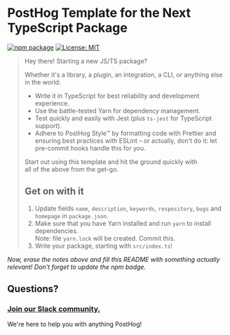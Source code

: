 # PostHog Template for the Next TypeScript Package

[![npm package](https://img.shields.io/npm/v/♦️♦️♦️SET-YOUR-OWN-PACKAGE-NAME-HERE♦️♦️♦️?style=flat-square)](https://www.npmjs.com/package/♦️♦️♦️SET-YOUR-OWN-PACKAGE-NAME-HERE♦️♦️♦️)
[![License: MIT](https://img.shields.io/badge/License-MIT-red.svg?style=flat-square)](https://opensource.org/licenses/MIT)

> Hey there! Starting a new JS/TS package?
>
> Whether it's a library, a plugin, an integration, a CLI, or anything else in the world:
>
> -   Write it in TypeScript for best reliability and development experience.
> -   Use the battle-tested Yarn for dependency management.
> -   Test quickly and easily with Jest (plus `ts-jest` for TypeScript support).
> -   Adhere to PostHog Style™️ by formatting code with Prettier and ensuring best practices with ESLint
>     – or actually, don't do it: let pre-commit hooks handle this for you.
>
> Start out using this template and hit the ground quickly with all of the above from the get-go.
>
> ## Get on with it
>
> 1. Update fields `name`, `description`, `keywords`, `respository`, `bugs` and `homepage` in `package.json`.
> 2. Make sure that you have Yarn installed and run `yarn` to install dependencies.  
>    Note: file `yarn.lock` will be created. Commit this.
> 3. Write your package, starting with `src/index.ts`!

*Now, erase the notes above and fill this README with something actually relevant! Don't forget to update the npm badge.*

## Questions?

### [Join our Slack community.](https://join.slack.com/t/posthogusers/shared_invite/enQtOTY0MzU5NjAwMDY3LTc2MWQ0OTZlNjhkODk3ZDI3NDVjMDE1YjgxY2I4ZjI4MzJhZmVmNjJkN2NmMGJmMzc2N2U3Yjc3ZjI5NGFlZDQ)

We're here to help you with anything PostHog!
